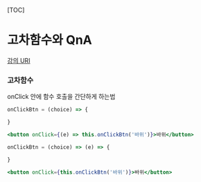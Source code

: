   [TOC]

# 고차함수와 QnA

[강의 URI](https://youtu.be/BdKBcRJInP4?list=PLcqDmjxt30RtqbStQqk-eYMK8N-1SYIFn)



### 고차함수

onClick 안에 함수 호출을 간단하게 하는법

```jsx
onClickBtn = (choice) => {

}

<button onClick={(e) => this.onClickBtn('바위')}>바위</button>
```



```jsx
onClickBtn = (choice) => (e) => {

}

<button onClick={this.onClickBtn('바위')}>바위</button>
```



